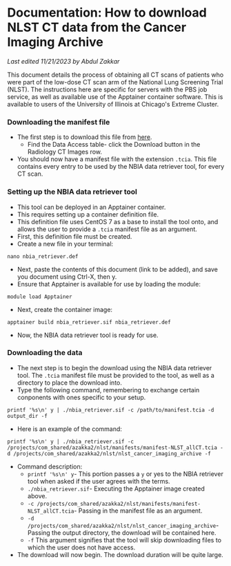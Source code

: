 # Documentation: How to download NLST CT data from the Cancer Imaging Archive

*Last edited 11/21/2023 by Abdul Zakkar*

This document details the process of obtaining all CT scans of patients who were part of the low-dose CT scan arm of the National Lung Screening Trial (NLST). The instructions here are specific for servers with the PBS job service, as well as available use of the Apptainer container software. This is available to users of the University of Illinois at Chicago's Extreme Cluster.

### Downloading the manifest file

- The first step is to download this file from [here](https://wiki.cancerimagingarchive.net/display/NLST).
	- Find the Data Access table- click the Download button in the Radiology CT Images row.
- You should now have a manifest file with the extension `.tcia`. This file contains every entry to be used by the NBIA data retriever tool, for every CT scan.

### Setting up the NBIA data retriever tool

- This tool can be deployed in an Apptainer container.
- This requires setting up a container definition file.
- This definition file uses CentOS 7 as a base to install the tool onto, and allows the user to provide a `.tcia` manifest file as an argument.
- First, this definition file must be created.
- Create a new file in your terminal:
```
nano nbia_retriever.def
```
- Next, paste the contents of this document (link to be added), and save you document using Ctrl-X, then y.
- Ensure that Apptainer is available for use by loading the module:
```
module load Apptainer
```
- Next, create the container image:
```
apptainer build nbia_retriever.sif nbia_retriever.def
```
- Now, the NBIA data retriever tool is ready for use.

### Downloading the data

- The next step is to begin the download using the NBIA data retriever tool. The `.tcia` manifest file must be provided to the tool, as well as a directory to place the download into.
- Type the following command, remembering to exchange certain conponents with ones specific to your setup.
```
printf '%s\n' y | ./nbia_retriever.sif -c /path/to/manifest.tcia -d output_dir -f
```
- Here is an example of the command:
```
printf '%s\n' y | ./nbia_retriever.sif -c /projects/com_shared/azakka2/nlst/manifests/manifest-NLST_allCT.tcia -d /projects/com_shared/azakka2/nlst/nlst_cancer_imaging_archive -f
```
- Command description:
	- `printf '%s\n' y`- This portion passes a `y` or yes to the NBIA retriever tool when asked if the user agrees with the terms.
	- `./nbia_retriever.sif`- Executing the Apptainer image created above.
	- `-c /projects/com_shared/azakka2/nlst/manifests/manifest-NLST_allCT.tcia`- Passing in the manifest file as an argument.
	- `-d /projects/com_shared/azakka2/nlst/nlst_cancer_imaging_archive`- Passing the output directory, the download will be contained here.
	- `-f` This argument signifies that the tool will skip downloading files to which the user does not have access.
- The download will now begin. The download duration will be quite large.
